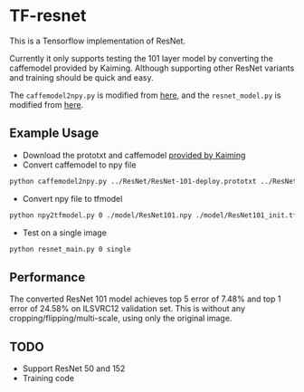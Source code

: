 # TF-resnet

This is a Tensorflow implementation of ResNet. 

Currently it only supports testing the 101 layer model by converting the caffemodel provided by Kaiming. Although supporting other ResNet variants and training should be quick and easy. 

The `caffemodel2npy.py` is modified from [here](https://github.com/ppwwyyxx/tensorpack/blob/master/tensorpack/utils/loadcaffe.py), and the `resnet_model.py` is modified from [here](https://github.com/tensorflow/models/blob/master/resnet/resnet_model.py).

## Example Usage
- Download the prototxt and caffemodel [provided by Kaiming](https://github.com/KaimingHe/deep-residual-networks)
- Convert caffemodel to npy file
```bash
python caffemodel2npy.py ../ResNet/ResNet-101-deploy.prototxt ../ResNet/ResNet-101-model.caffemodel ./model/ResNet101.npy
```
- Convert npy file to tfmodel
```bash
python npy2tfmodel.py 0 ./model/ResNet101.npy ./model/ResNet101_init.tfmodel
```
- Test on a single image
```bash
python resnet_main.py 0 single
```

## Performance

The converted ResNet 101 model achieves top 5 error of 7.48% and top 1 error of 24.58% on ILSVRC12 validation set. This is without any cropping/flipping/multi-scale, using only the original image.

## TODO

- Support ResNet 50 and 152
- Training code